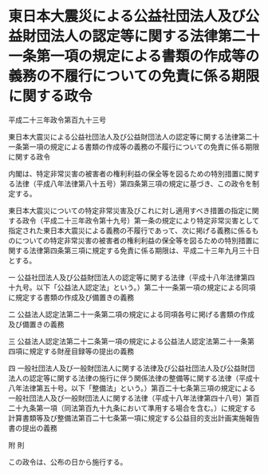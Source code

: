 # 東日本大震災による公益社団法人及び公益財団法人の認定等に関する法律第二十一条第一項の規定による書類の作成等の義務の不履行についての免責に係る期限に関する政令

平成二十三年政令第百九十三号

東日本大震災による公益社団法人及び公益財団法人の認定等に関する法律第二十一条第一項の規定による書類の作成等の義務の不履行についての免責に係る期限に関する政令

内閣は、特定非常災害の被害者の権利利益の保全等を図るための特別措置に関する法律（平成八年法律第八十五号）第四条第三項の規定に基づき、この政令を制定する。

東日本大震災についての特定非常災害及びこれに対し適用すべき措置の指定に関する政令（平成二十三年政令第十九号）第一条の規定により特定非常災害として指定された東日本大震災による義務の不履行であって、次に掲げる義務に係るものについての特定非常災害の被害者の権利利益の保全等を図るための特別措置に関する法律第四条第三項に規定する免責に係る期限は、平成二十三年九月三十日とする。

一 公益社団法人及び公益財団法人の認定等に関する法律（平成十八年法律第四十九号。以下「公益法人認定法」という。）第二十一条第一項の規定による同項に規定する書類の作成及び備置きの義務

二 公益法人認定法第二十一条第二項の規定による同項各号に掲げる書類の作成及び備置きの義務

三 公益法人認定法第二十二条第一項の規定による公益法人認定法第二十一条第四項に規定する財産目録等の提出の義務

四 一般社団法人及び一般財団法人に関する法律及び公益社団法人及び公益財団法人の認定等に関する法律の施行に伴う関係法律の整備等に関する法律（平成十八年法律第五十号。以下「整備法」という。）第百二十七条第三項の規定による一般社団法人及び一般財団法人に関する法律（平成十八年法律第四十八号）第百二十九条第一項（同法第百九十九条において準用する場合を含む。）に規定する計算書類等及び整備法第百二十七条第一項に規定する公益目的支出計画実施報告書の提出の義務

附 則

この政令は、公布の日から施行する。
